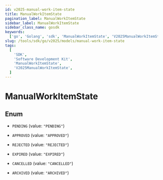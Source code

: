 ```yaml
---
id: v2025-manual-work-item-state
title: ManualWorkItemState
pagination_label: ManualWorkItemState
sidebar_label: ManualWorkItemState
sidebar_class_name: gosdk
keywords:
  ['go', 'Golang', 'sdk', 'ManualWorkItemState', 'V2025ManualWorkItemState']
slug: /tools/sdk/go/v2025/models/manual-work-item-state
tags:
  [
    'SDK',
    'Software Development Kit',
    'ManualWorkItemState',
    'V2025ManualWorkItemState',
  ]
---
```


# ManualWorkItemState

## Enum

- `PENDING` (value: `"PENDING"`)

- `APPROVED` (value: `"APPROVED"`)

- `REJECTED` (value: `"REJECTED"`)

- `EXPIRED` (value: `"EXPIRED"`)

- `CANCELLED` (value: `"CANCELLED"`)

- `ARCHIVED` (value: `"ARCHIVED"`)

